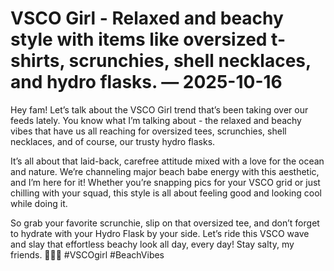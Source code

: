 # VSCO Girl - Relaxed and beachy style with items like oversized t-shirts, scrunchies, shell necklaces, and hydro flasks. — 2025-10-16

Hey fam! Let’s talk about the VSCO Girl trend that’s been taking over our feeds lately. You know what I’m talking about - the relaxed and beachy vibes that have us all reaching for oversized tees, scrunchies, shell necklaces, and of course, our trusty hydro flasks.

It’s all about that laid-back, carefree attitude mixed with a love for the ocean and nature. We’re channeling major beach babe energy with this aesthetic, and I’m here for it! Whether you’re snapping pics for your VSCO grid or just chilling with your squad, this style is all about feeling good and looking cool while doing it.

So grab your favorite scrunchie, slip on that oversized tee, and don’t forget to hydrate with your Hydro Flask by your side. Let’s ride this VSCO wave and slay that effortless beachy look all day, every day! Stay salty, my friends. 🌊🐚✨ #VSCOgirl #BeachVibes